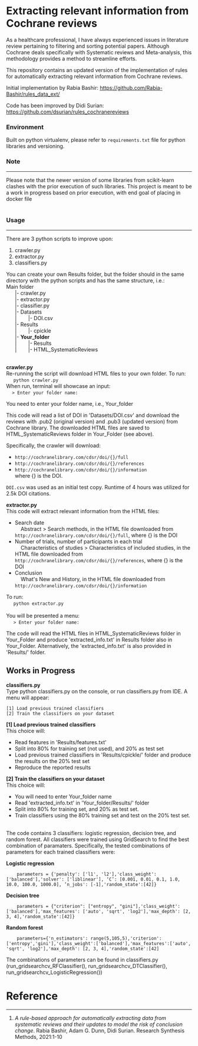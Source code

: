 # Extracting relevant information from Cochrane reviews

As a healthcare professional, I have always experienced issues in literature review pertaining to filtering and sorting potential papers. Although Cochrane deals specifically with Systematic reviews and Meta-analysis, this methodology provides a method to streamline efforts.

This repository contains an updated version of the implementation of rules for automatically extracting relevant information from Cochrane reviews. 

Initial implementation by Rabia Bashir: https://github.com/Rabia-Bashir/rules_data_ext/  

Code has been improved by Didi Surian: https://github.com/dsurian/rules_cochranereviews

### Environment
Built on python virtualenv, please refer to `requirements.txt` file for python libraries and versioning.


### Note
---
Please note that the newer version of some libraries from scikit-learn clashes with the prior execution of such libraries. This project is meant to be a work in progress based on prior execution, with end goal of placing in docker file<br />
<br />
### Usage
---
There are 3 python scripts to improve upon:
1. crawler.py<br />
2. extractor.py<br />
3. classifiers.py<br />

You can create your own Results folder, but the folder should in the same directory with the python scripts and has the same structure, i.e.:
<br />
Main folder<br />
&nbsp;&nbsp;&nbsp;&nbsp;&nbsp;&nbsp;|- crawler.py<br />
&nbsp;&nbsp;&nbsp;&nbsp;&nbsp;&nbsp;|- extractor.py <br />
&nbsp;&nbsp;&nbsp;&nbsp;&nbsp;&nbsp;|- classifier.py <br />
&nbsp;&nbsp;&nbsp;&nbsp;&nbsp;&nbsp;|- Datasets <br />
&nbsp;&nbsp;&nbsp;&nbsp;&nbsp;&nbsp;|&nbsp;&nbsp;&nbsp;&nbsp;&nbsp;&nbsp;&nbsp;&nbsp;|- DOI.csv <br />
&nbsp;&nbsp;&nbsp;&nbsp;&nbsp;&nbsp;|- Results <br />
&nbsp;&nbsp;&nbsp;&nbsp;&nbsp;&nbsp;|&nbsp;&nbsp;&nbsp;&nbsp;&nbsp;&nbsp;&nbsp;&nbsp;|- cpickle <br />
&nbsp;&nbsp;&nbsp;&nbsp;&nbsp;&nbsp;|- **Your_folder** <br />
&nbsp;&nbsp;&nbsp;&nbsp;&nbsp;&nbsp;|&nbsp;&nbsp;&nbsp;&nbsp;&nbsp;&nbsp;&nbsp;&nbsp;|- Results <br />
&nbsp;&nbsp;&nbsp;&nbsp;&nbsp;&nbsp;|&nbsp;&nbsp;&nbsp;&nbsp;&nbsp;&nbsp;&nbsp;&nbsp;|- HTML_SystematicReviews <br /><br />

**crawler.py**<br />
Re-running the script will download HTML files to your own folder. To run:<br />
&nbsp;&nbsp;&nbsp;&nbsp; ```python crawler.py``` <br />
When run, terminal will showcase an input:<br />
&nbsp;&nbsp;&nbsp;&nbsp;```> Enter your folder name:```<br />

You need to enter your folder name, i.e., Your_folder<br />

This code will read a list of DOI in 'Datasets/DOI.csv' and download the reviews with .pub2 (original version) and .pub3 (updated version) from Cochrane library. The downloaded HTML files are saved to HTML_SystematicReviews folder in Your_Folder (see above).<br />

Specifically, the crawler will download:<br />
- ```http://cochranelibrary.com/cdsr/doi/{}/full```<br />
- ```http://cochranelibrary.com/cdsr/doi/{}/references```<br />
- ```http://cochranelibrary.com/cdsr/doi/{}/information```<br />
where {} is the DOI.<br />

`DOI.csv` was used as an initial test copy. Runtime of 4 hours was utilized for 2.5k DOI citations.


**extractor.py**<br />
This code will extract relevant information from the HTML files:
- Search date<br />
&nbsp;&nbsp;&nbsp;&nbsp;Abstract > Search methods, in the HTML file downloaded from ```http://cochranelibrary.com/cdsr/doi/{}/full```, where {} is the DOI<br />
- Number of trials, number of participants in each trial<br />
&nbsp;&nbsp;&nbsp;&nbsp;Characteristics of studies > Characteristics of included studies, in the HTML file downloaded from ```http://cochranelibrary.com/cdsr/doi/{}/references```, where {} is the DOI<br />
- Conclusion<br />
&nbsp;&nbsp;&nbsp;&nbsp;What's New and History, in the HTML file downloaded from ```http://cochranelibrary.com/cdsr/doi/{}/information```<br />

To run:<br />
&nbsp;&nbsp;&nbsp;&nbsp; ```python extractor.py``` <br /><br />
You will be presented a menu:<br />
&nbsp;&nbsp;&nbsp;&nbsp; ```> Enter your folder name:``` <br />

The code will read the HTML files in HTML_SystematicReviews folder in Your_Folder and produce 'extracted_info.txt' in Results folder also in Your_Folder. Alternatively, the 'extracted_info.txt' is also provided in 'Results/' folder.<br />

## Works in Progress

**classifiers.py**<br />
Type   python classifiers.py    on the console, or run classifiers.py from IDE. A menu will appear:
```
[1] Load previous trained classifiers
[2] Train the classifiers on your dataset
```
**[1] Load previous trained classifiers**<br />
This choice will:<br />
- Read features in 'Results/features.txt'<br />
- Split into 80% for training set (not used), and 20% as test set<br />
- Load previous trained classifiers in 'Results/cpickle/' folder and produce the results on the 20% test set<br />
- Reproduce the reported results<br />

**[2] Train the classifiers on your dataset**<br />
This choice will:<br />
- You will need to enter Your_folder name<br />
- Read 'extracted_info.txt' in 'Your_folder/Results/' folder<br />
- Split into 80% for training set, and 20% as test set.<br />
- Train classifiers using the 80% training set and test on the 20% test set.<br /><br />


The code contains 3 classifiers: logistic regression, decision tree, and random forest. All classifiers were trained using GridSearch to find the best combination of paramaters. Specifically, the tested combinations of parameters for each trained classifiers were:<br />

**Logistic regression**<br />
```
    parameters = {'penalty': ['l1', 'l2'],'class_weight': ['balanced'],'solver': ['liblinear'], ‘C’: [0.001, 0.01, 0.1, 1.0, 10.0, 100.0, 1000.0], ’n_jobs': [-1],'random_state':[42]}
```
**Decision tree**<br />
```
    parameters = {"criterion": ["entropy", "gini"],'class_weight': ['balanced'],'max_features': ['auto', 'sqrt', 'log2'],'max_depth': [2, 3, 4],'random_state':[42]}
```
**Random forest**<br />

```
    parameters={'n_estimators': range(5,105,5),'criterion':['entropy','gini'],'class_weight':['balanced'],'max_features':['auto', 'sqrt', 'log2'],'max_depth': [2, 3, 4],'random_state':[42]
```

The combinations of parameters can be found in classifiers.py (run_gridsearchcv_RFClassifier(), run_gridsearchcv_DTClassifier(), run_gridsearchcv_LogisticRegression())





# Reference
---
1. *A rule-based approach for automatically extracting data from systematic reviews and their updates to model the risk of conclusion change*. Rabia Bashir, Adam G. Dunn, Didi Surian. Research Synthesis Methods, 2021:1-10
